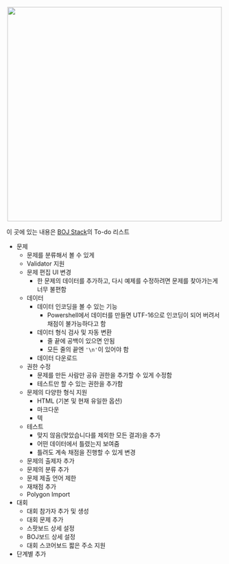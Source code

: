 <p align="center"><a href = "https://stack.acmicpc.net"><img src="https://upload.acmicpc.net/d1f1a4c2-7284-4c94-8c8e-4e287ea04bb4/boj-stack.png" width="500"></a></p>

이 곳에 있는 내용은 [BOJ Stack](https://stack.acmicpc.net)의 To-do 리스트

* 문제
  * 문제를 분류해서 볼 수 있게
  * Validator 지원
  * 문제 편집 UI 변경
    * 한 문제의 데이터를 추가하고, 다시 예제를 수정하려면 문제를 찾아가는게 너무 불편함
  * 데이터
    * 데이터 인코딩을 볼 수 있는 기능
      * Powershell에서 데이터를 만들면 UTF-16으로 인코딩이 되어 버려서 채점이 불가능하다고 함
    * 데이터 형식 검사 및 자동 변환
      * 줄 끝에 공백이 있으면 안됨
      * 모든 줄의 끝엔 `'\n'`이 있어야 함
    * 데이터 다운로드
  * 권한 수정
    * 문제를 만든 사람만 공유 권한을 추가할 수 있게 수정함
    * 테스트만 할 수 있는 권한을 추가함
  * 문제의 다양한 형식 지원
    * HTML (기본 및 현재 유일한 옵션)
    * 마크다운
    * 텍
  * 테스트
    * 맞지 않음(맞았습니다를 제외한 모든 결과)을 추가
    * 어떤 데이터에서 틀렸는지 보여줌
    * 틀려도 계속 채점을 진행할 수 있게 변경
  * 문제의 출제자 추가
  * 문제의 분류 추가
  * 문제 제출 언어 제한
  * 재채점 추가
  * Polygon Import
* 대회
  * 대회 참가자 추가 및 생성
  * 대회 문제 추가
  * 스팟보드 상세 설정
  * BOJ보드 상세 설정
  * 대회 스코어보드 짧은 주소 지원
* 단계별 추가
